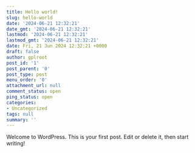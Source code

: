 ```yaml
---
title: Hello world!
slug: hello-world
date: '2024-06-21 12:32:21'
date_gmt: '2024-06-21 12:32:21'
lastmod: '2024-06-21 12:32:21'
lastmod_gmt: '2024-06-21 12:32:21'
date: Fri, 21 Jun 2024 12:32:21 +0000
draft: false
author: gplroot
post_id: '1'
post_parent: '0'
post_type: post
menu_order: '0'
attachment_url: null
comment_status: open
ping_status: open
categories:
- Uncategorized
tags: null
summary: ''
---
```


Welcome to WordPress. This is your first post. Edit or delete it, then start writing!
